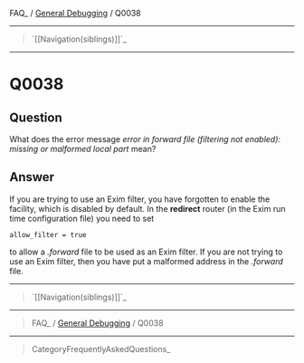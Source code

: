 FAQ\_ / [General Debugging](FAQ/General_Debugging) / Q0038

* * * * *

> \`[[Navigation(siblings)]]\`\_

* * * * *

Q0038
=====

Question
--------

What does the error message *error in forward file (filtering not
enabled): missing or malformed local part* mean?

Answer
------

If you are trying to use an Exim filter, you have forgotten to enable
the facility, which is disabled by default. In the **redirect** router
(in the Exim run time configuration file) you need to set

    allow_filter = true

to allow a *.forward* file to be used as an Exim filter. If you are not
trying to use an Exim filter, then you have put a malformed address in
the *.forward* file.

* * * * *

> \`[[Navigation(siblings)]]\`\_

* * * * *

> FAQ\_ / [General Debugging](FAQ/General_Debugging) / Q0038

* * * * *

> CategoryFrequentlyAskedQuestions\_
